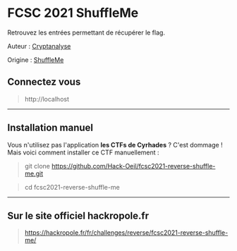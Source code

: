 # FCSC 2021 ShuffleMe

Retrouvez les entrées permettant de récupérer le flag.



Auteur : [Cryptanalyse](https://twitter.com/Cryptanalyse)

Origine : [ShuffleMe](https://hackropole.fr/fr/challenges/reverse/fcsc2021-reverse-shuffle-me/)



## Connectez vous
> http://localhost


-----------

## Installation manuel
Vous n'utilisez pas l'application **les CTFs de Cyrhades** ? C'est dommage !
Mais voici comment installer ce CTF manuellement :

> git clone https://github.com/Hack-Oeil/fcsc2021-reverse-shuffle-me.git

> cd fcsc2021-reverse-shuffle-me


-----------

## Sur le site officiel hackropole.fr
> https://hackropole.fr/fr/challenges/reverse/fcsc2021-reverse-shuffle-me/